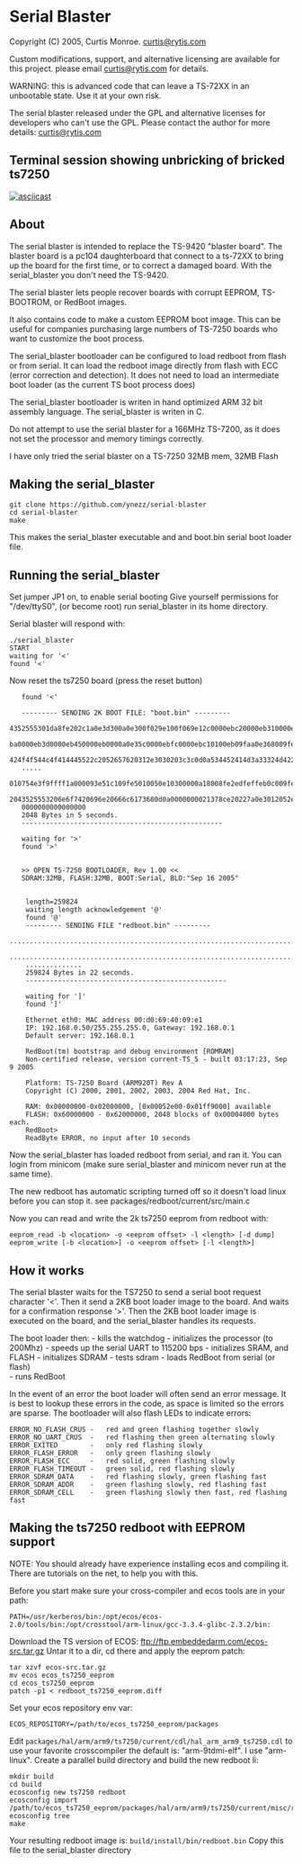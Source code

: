 # Serial Blaster

Copyright (C) 2005, Curtis Monroe. curtis@rytis.com

Custom modifications, support, and alternative licensing are available
for this project. please email   curtis@rytis.com  for details.

WARNING: this is advanced code that can leave a TS-72XX in an unbootable
state. Use it at your own risk.

The serial blaster released under the GPL and alternative licenses for developers 
who can't use the GPL. Please contact the author for more details: curtis@rytis.com

## Terminal session showing unbricking of bricked ts7250

[![asciicast](https://asciinema.org/a/feIRmEy6esNe4UVmd0tsk9H5C.png)](https://asciinema.org/a/feIRmEy6esNe4UVmd0tsk9H5C)

## About

The serial blaster is intended to replace the TS-9420 "blaster board".
The blaster board is a pc104 daughterboard that connect to a ts-72XX
to bring up the board for the first time, or to correct a damaged 
board. With the serial_blaster you don't need the TS-9420.

The serial blaster lets people recover boards with corrupt EEPROM,
TS-BOOTROM, or RedBoot images.

It also contains code to make a custom EEPROM boot image. This can be
useful for companies purchasing large numbers of TS-7250 boards who
want to customize the boot process.

The serial_blaster bootloader can be configured to load redboot from flash or 
from serial. It can load the redboot image directly from flash with
ECC (error correction and detection). It does not need to load an
intermediate boot loader (as the current TS boot process does)

The serial_blaster bootloader is writen in hand optimized ARM 32 bit
assembly language. The serial_blaster is writen in C.

Do not attempt to use the serial blaster for a 166MHz TS-7200, as it does not
set the processor and memory timings correctly.

I have only tried the serial blaster on a TS-7250 32MB mem, 32MB Flash

## Making the serial_blaster

```
git clone https://github.com/ynezz/serial-blaster
cd serial-blaster
make
```

This makes the serial_blaster executable and and boot.bin serial boot loader file.

## Running the serial_blaster

Set jumper JP1 on, to enable serial booting
Give yourself permissions for "/dev/ttyS0", (or become root)
run serial_blaster in its home directory.

Serial blaster will respond with:

```
./serial_blaster
START
waiting for '<'
found '<'
```

Now reset the ts7250 board (press the reset button)

```
   found '<'

   --------- SENDING 2K BOOT FILE: "boot.bin" ---------
   4352555301da8fe202c1a0e3d300a0e300f029e100f069e12c0000ebc20000eb310000ebed0000eb0125a0e3012052e2fdffff1a28008fe2c60000eb
   ba0000eb3d0000eb450000eb0000a0e35c0000ebfc0000ebc10100eb09faa0e368009fe5db0100ea0d0a0d0a3e3e204f50454e2054532d3732353020
   424f4f544c4f414445522c2052657620312e3030203c3c0d0a534452414d3a33324d422c20464c4153483a33324d422c20424f4f543a466c6173682c
   .....
   010754e3f9ffff1a000093e51c109fe5010050e10300000a18008fe2edfeffeb0c009fe50a0000ea1f80bde80040d001435255530000ffff4552523a
   2043525553206e6f7420696e20666c6173680d0a0000000021378ce20227a0e3012052e2fdffff1a031000e2201083e56001a0e1f8ffffeafeffffea
   0000000000000000
   2048 Bytes in 5 seconds.
   --------------------------------------------------

   waiting for '>'
   found '>'


   >> OPEN TS-7250 BOOTLOADER, Rev 1.00 <<
   SDRAM:32MB, FLASH:32MB, BOOT:Serial, BLD:"Sep 16 2005"


    length=259824
    waiting length acknowledgement '@'
    found '@'
    --------- SENDING FILE "redboot.bin" ---------
    ........................................................................................................................
    ........................................................................................................................
    ..............
    259824 Bytes in 22 seconds.
    --------------------------------------------------

    waiting for ']'
    found ']'

    Ethernet eth0: MAC address 00:d0:69:40:09:e1
    IP: 192.168.0.50/255.255.255.0, Gateway: 192.168.0.1
    Default server: 192.168.0.1

    RedBoot(tm) bootstrap and debug environment [ROMRAM]
    Non-certified release, version current-TS_5 - built 03:17:23, Sep  9 2005

    Platform: TS-7250 Board (ARM920T) Rev A
    Copyright (C) 2000, 2001, 2002, 2003, 2004 Red Hat, Inc.

    RAM: 0x00000000-0x02000000, [0x00052e00-0x01ff9000] available
    FLASH: 0x60000000 - 0x62000000, 2048 blocks of 0x00004000 bytes each.
    RedBoot> 
    ReadByte ERROR, no input after 10 seconds
```

Now the serial_blaster has loaded redboot from serial, and ran it. You can login
from minicom (make sure serial_blaster and minicom never run at the same time).

The new redboot has automatic scripting turned off so it doesn't load linux before 
you can stop it. see packages/redboot/current/src/main.c

Now you can read and write the 2k ts7250 eeprom from redboot with:

```
eeprom_read -b <location> -o <eeprom offset> -l <length> [-d dump]
eeprom_write [-b <location>] -o <eeprom offset> [-l <length>] 
```

## How it works

The serial blaster waits for the TS7250 to send a serial boot request character '<'.
Then it send a 2KB boot loader image to the board. And waits for a confirmation response '>'.
Then the 2KB boot loader image is executed on the board, and the serial_blaster handles its
requests.

The boot loader then:
	- kills the watchdog
	- initializes the processor (to 200Mhz)
	- speeds up the serial UART to 115200 bps
	- initializes SRAM, and FLASH
	- initializes SDRAM
	- tests sdram
	- loads RedBoot from serial (or flash)	
	- runs RedBoot
	
In the event of an error the boot loader will often send an error message. It is best to
lookup these errors in the code, as space is limited so the errors are sparse. The bootloader
will also flash LEDs to indicate errors:
	
	ERROR_NO_FLASH_CRUS	- 	red and green flashing together slowly
	ERROR_NO_UART_CRUS	- 	red flashing then green alternating slowly
	ERROR_EXITED		- 	only red flashing slowly
	ERROR_FLASH_ERROR	- 	only green flashing slowly	
	ERROR_FLASH_ECC		- 	red solid, green flashing slowly
	ERROR_FLASH_TIMEOUT	- 	green solid, red flashing slowly
	ERROR_SDRAM_DATA	- 	red flashing slowly, green flashing fast
	ERROR_SDRAM_ADDR	- 	green flashing slowly, red flashing fast
	ERROR_SDRAM_CELL	- 	green flashing slowly then fast, red flashing fast
  
## Making the ts7250 redboot with EEPROM support

NOTE: You should already have experience installing ecos and compiling it.
There are tutorials on the net, to help you with this.

Before you start make sure your cross-compiler and ecos tools are in your path:

```
PATH=/usr/kerberos/bin:/opt/ecos/ecos-2.0/tools/bin:/opt/crosstool/arm-linux/gcc-3.3.4-glibc-2.3.2/bin:
````

Download the TS version of ECOS: ftp://ftp.embeddedarm.com/ecos-src.tar.gz
Untar it to a dir, cd there and apply the eeprom patch:

```
tar xzvf ecos-src.tar.gz
mv ecos ecos_ts7250_eeprom
cd ecos_ts7250_eeprom 
patch -p1 < redboot_ts7250_eeprom.diff
```

Set your ecos repository env var:

```
ECOS_REPOSITORY=/path/to/ecos_ts7250_eeprom/packages
```

Edit `packages/hal/arm/arm9/ts7250/current/cdl/hal_arm_arm9_ts7250.cdl` to use your favorite crosscompiler the default is: "arm-9tdmi-elf". I use "arm-linux". Create a parallel build directory and build the new redboot li:

```
mkdir build
cd build
ecosconfig new ts7250 redboot
ecosconfig import /path/to/ecos_ts7250_eeprom/packages/hal/arm/arm9/ts7250/current/misc/redboot_ROMRAM_ts7250.ecm
ecosconfig tree
make
```

Your resulting redboot image is: `build/install/bin/redboot.bin`
Copy this file to the serial_blaster directory
